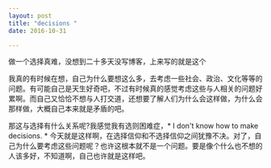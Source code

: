 ```yaml
---
layout: post
title: "decisions "
date: 2016-10-31

---
```


做一个选择真难，没想到二十多天没写博客，上来写的就是这个</br>

我真的有时候在想，自己为什么要想这么多，去考虑一些社会、政治、文化等等的问题。有可能自己是天生好奇吧，不过有时候真的感觉考虑这些与人相关的问题好累啊。而自己又恰恰不想与人打交道，还想要了解人们为什么会这样做，为什么会那样做，大概自己本来就是矛盾的吧。</br>

那这与选择有什么关系呢?我感觉我有选则困难症，* I don't know how to make decisions.  *  今天就是这样啊，在选择信仰和不选择信仰之间犹豫不决。对了，自己为什么要考虑这些问题呢？也许这根本就不是一个问题。要是像个什么也不想的人该多好，不知道啊，自己也许就是这样吧。

